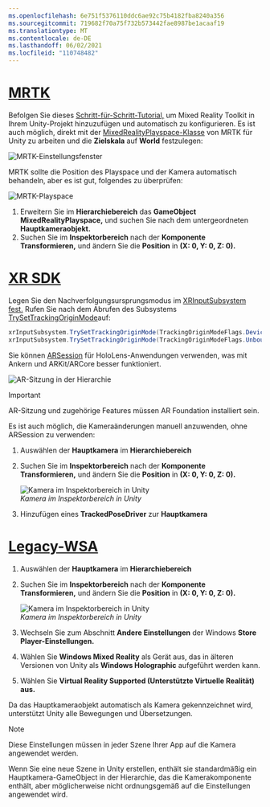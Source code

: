```yaml
---
ms.openlocfilehash: 6e751f5376110ddc6ae92c75b4182fba8240a356
ms.sourcegitcommit: 719682f70a75f732b573442fae8987be1acaaf19
ms.translationtype: MT
ms.contentlocale: de-DE
ms.lasthandoff: 06/02/2021
ms.locfileid: "110748482"
---
```

# <a name="mrtk"></a>[MRTK](#tab/mrtk)
<!-- NEVER CHANGE THE ABOVE LINE! -->

Befolgen Sie dieses [Schritt-für-Schritt-Tutorial,](../../tutorials/mr-learning-base-01.md) um Mixed Reality Toolkit in Ihrem Unity-Projekt hinzuzufügen und automatisch zu konfigurieren. Es ist auch möglich, direkt mit der [MixedRealityPlayspace-Klasse](/dotnet/api/microsoft.mixedreality.toolkit.mixedrealityplayspace) von MRTK für Unity zu arbeiten und die **Zielskala** auf **World** festzulegen:

![MRTK-Einstellungsfenster](../../images/mrtk-target-scale.png)

MRTK sollte die Position des Playspace und der Kamera automatisch behandeln, aber es ist gut, folgendes zu überprüfen:

![MRTK-Playspace](../../images/mrtk-playspace.png)

1. Erweitern Sie im **Hierarchiebereich** das **GameObject MixedRealityPlayspace,** und suchen Sie nach dem untergeordneten **Hauptkameraobjekt.**
2. Suchen Sie im **Inspektorbereich** nach der **Komponente Transformieren,** und ändern Sie die **Position** in **(X: 0, Y: 0, Z: 0).**

# <a name="xr-sdk"></a>[XR SDK](#tab/xr)
<!-- NEVER CHANGE THE ABOVE LINE! -->

Legen Sie den Nachverfolgungsursprungsmodus im [XRInputSubsystem fest.](https://docs.unity3d.com/Documentation/ScriptReference/XR.XRInputSubsystem.html) Rufen Sie nach dem Abrufen des Subsystems [TrySetTrackingOriginMode](https://docs.unity3d.com/Documentation/ScriptReference/XR.XRInputSubsystem.TrySetTrackingOriginMode.html)auf:

```cs
xrInputSubsystem.TrySetTrackingOriginMode(TrackingOriginModeFlags.Device);
xrInputSubsystem.TrySetTrackingOriginMode(TrackingOriginModeFlags.Unbounded); // Recommendation for OpenXR
```

Sie können [ARSession](https://docs.unity3d.com/Packages/com.unity.xr.arfoundation@2.1/manual/index.html#installing-ar-foundation) für HoloLens-Anwendungen verwenden, was mit Ankern und ARKit/ARCore besser funktioniert.

![AR-Sitzung in der Hierarchie](../../images/xrsdk-arsession.png)

> [!IMPORTANT]
> AR-Sitzung und zugehörige Features müssen AR Foundation installiert sein.

Es ist auch möglich, die Kameraänderungen manuell anzuwenden, ohne ARSession zu verwenden:

1. Auswählen der **Hauptkamera** im **Hierarchiebereich**
1. Suchen Sie im **Inspektorbereich** nach der **Komponente Transformieren,** und ändern Sie die **Position** in **(X: 0, Y: 0, Z: 0).**

   ![Kamera im Inspektorbereich in Unity](../../images/maincamera-350px.png)  
   *Kamera im Inspektorbereich in Unity*

1. Hinzufügen eines **TrackedPoseDriver** zur **Hauptkamera**

# <a name="legacy-wsa"></a>[Legacy-WSA](#tab/wsa)
<!-- NEVER CHANGE THE ABOVE LINE! -->

1. Auswählen der **Hauptkamera** im **Hierarchiebereich**
1. Suchen Sie im **Inspektorbereich** nach der **Komponente Transformieren,** und ändern Sie die **Position** in **(X: 0, Y: 0, Z: 0).**

   ![Kamera im Inspektorbereich in Unity](../../images/maincamera-350px.png)  
   *Kamera im Inspektorbereich in Unity*

1. Wechseln Sie zum Abschnitt **Andere Einstellungen** der Windows **Store Player-Einstellungen.**
1. Wählen Sie **Windows Mixed Reality** als Gerät aus, das in älteren Versionen von Unity als **Windows Holographic** aufgeführt werden kann.
1. Wählen Sie **Virtual Reality Supported (Unterstützte Virtuelle Realität) aus.**

Da das Hauptkameraobjekt automatisch als Kamera gekennzeichnet wird, unterstützt Unity alle Bewegungen und Übersetzungen.

>[!NOTE]
>Diese Einstellungen müssen in jeder Szene Ihrer App auf die Kamera angewendet werden.
>
>Wenn Sie eine neue Szene in Unity erstellen, enthält sie standardmäßig ein Hauptkamera-GameObject in der Hierarchie, das die Kamerakomponente enthält, aber möglicherweise nicht ordnungsgemäß auf die Einstellungen angewendet wird.